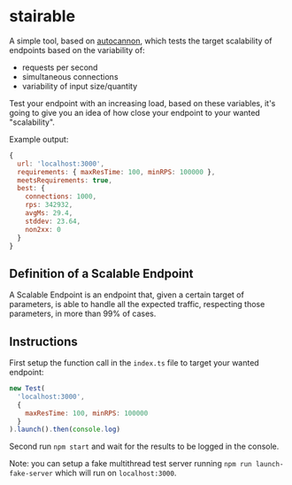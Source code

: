 # stairable

A simple tool, based on [autocannon](https://github.com/mcollina/autocannon), which tests the target scalability of endpoints based on the variability of:
* requests per second
* simultaneous connections
* variability of input size/quantity

Test your endpoint with an increasing load, based on these variables, it's going to give you an idea of how close your endpoint to your wanted "scalability".

Example output:
```javascript
{
  url: 'localhost:3000',
  requirements: { maxResTime: 100, minRPS: 100000 },
  meetsRequirements: true,
  best: {
    connections: 1000,
    rps: 342932,
    avgMs: 29.4,
    stddev: 23.64,
    non2xx: 0
  }
}
```

## Definition of a Scalable Endpoint

A Scalable Endpoint is an endpoint that, given a certain target of parameters, is able to handle all the expected traffic, respecting those parameters, in more than 99% of cases.

## Instructions

First setup the function call in the `index.ts` file to target your wanted endpoint:
```javascript
new Test(
  'localhost:3000',
  {
    maxResTime: 100, minRPS: 100000
  }
).launch().then(console.log)
```

Second run `npm start` and wait for the results to be logged in the console.

Note: you can setup a fake multithread test server running `npm run launch-fake-server` which will run on `localhost:3000`.
